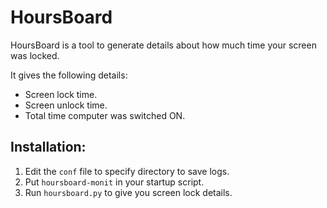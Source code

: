 HoursBoard
==========
HoursBoard is a tool to generate details about how much time your screen was locked.

It gives the following details:

 - Screen lock time.
 - Screen unlock time.
 - Total time computer was switched ON.

Installation:
-------------

 1. Edit the `conf` file to specify directory to save logs.
 2. Put `hoursboard-monit` in your startup script.
 3. Run `hoursboard.py` to give you screen lock details.